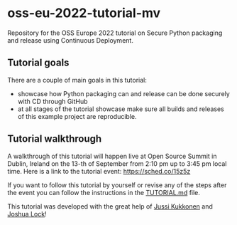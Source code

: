 # oss-eu-2022-tutorial-mv
Repository for the OSS Europe 2022 tutorial on Secure Python packaging and
release using Continuous Deployment.

## Tutorial goals

There are a couple of main goals in this tutorial:
- showcase how Python packaging can and release can be done securely with CD
through GitHub
- at all stages of the tutorial showcase make sure all builds and releases of
this example project are reproducible.

## Tutorial walkthrough

A walkthrough of this tutorial will happen live at Open Source Summit in Dublin,
Ireland on the 13-th of September from 2:10 pm up to 3:45 pm local time.
Here is a link to the tutorial event: https://sched.co/15z5z

If you want to follow this tutorial by yourself or revise any of the steps after
the event you can follow the instructions in the [TUTORIAL.md](https://github.com/MVrachev/oss-eu-2022-tutorial-mv/blob/master/TUTORIAL.md) file.

This tutorial was developed with the great help of [Jussi Kukkonen](https://github.com/jku)
and [Joshua Lock](https://github.com/joshuagl)!
